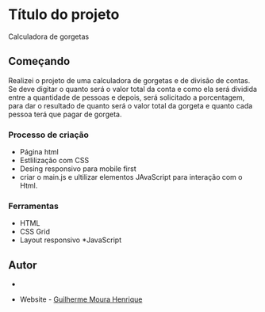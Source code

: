 # Título do projeto
Calculadora de gorgetas

## Começando

Realizei o projeto de uma calculadora de gorgetas e de divisão de contas. Se deve digitar o quanto será o valor total da conta e como ela será dividida entre a quantidade de pessoas e depois, será solicitado a porcentagem, para dar o resultado de quanto será o valor total da gorgeta e quanto cada pessoa terá que pagar de gorgeta.

### Processo de criação

* Página html
* Estlilização com CSS
* Desing responsivo para mobile first
* criar o main.js e ultilizar elementos JAvaScript para interação com o Html.

### Ferramentas

* HTML
* CSS Grid
* Layout responsivo
*JavaScript

## Autor 
*
- Website - [Guilherme Moura Henrique](https://github.com/guilhermemh)

